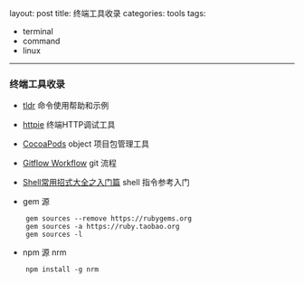 layout: post
title: 终端工具收录
categories: tools
tags:
  - terminal
  - command
  - linux
---

### 终端工具收录

<!--more-->

* [tldr](http://tldr-pages.github.io/) 命令使用帮助和示例

* [httpie](https://github.com/jkbrzt/httpie)	终端HTTP调试工具

* [CocoaPods](http://guides.cocoapods.org/using/using-cocoapods.html) object 项目包管理工具

* [Gitflow Workflow](http://blog.csdn.net/happydeer/article/details/17618935) git 流程

* [Shell常用招式大全之入门篇](https://segmentfault.com/a/1190000002924882) shell 指令参考入门

* gem 源
```
	gem sources --remove https://rubygems.org
	gem sources -a https://ruby.taobao.org
	gem sources -l
```

* npm 源 nrm
```
	npm install -g nrm
```
